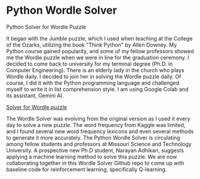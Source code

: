 # Python Wordle Solver
Python Solver for Wordle Puzzle

It began with the Jumble puzzle, which I used when teaching at the College of the Ozarks, utilizing the book "Think Python" by Allen Downey.
My Python course gained popularity, and some of my  fellow professors showed me the Wordle puzzle when we were in line for the graduation ceremony.
I decided to come back to university for my terminal degree (Ph.D. in Computer Engineering). There is an elderly lady in the church who plays Wordle daily. I decided to join her in solving the Wordle puzzle daily. Of course, I did it with the Python programming language and challenged myself to write it in list comprehension style. I am using Google Colab and its assistant, Gemini AI. 

[Solver for Wordle puzzle](https://codereview.stackexchange.com/questions/296053/solver-for-wordle-puzzle)

The Wordle Solver was evolving from the original version as I used it every day to solve a new puzzle. The word frequency from Kaggle was limited, and I found several new word frequency lexicons and even several methods to generate it more accurately. The Python Wordle Solver is circulating among fellow students and professors at Missouri Science and Technology University. A prospective new Ph.D student, Narayan Adhikari, suggests applying a machine learning method to solve this puzzle. We are now collaborating together in this Wordle Solver Github repo to come up with baseline code for reinforcement learning, specifically Q-learning.
